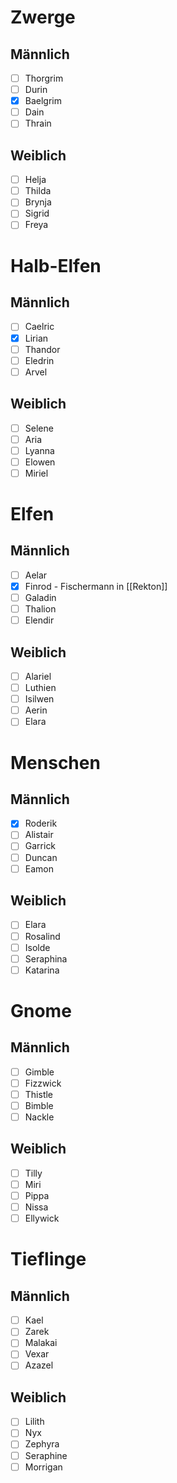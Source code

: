 # Zwerge

## Männlich
- [ ] Thorgrim
- [ ] Durin
- [x] Baelgrim
- [ ] Dain
- [ ] Thrain

## Weiblich
- [ ] Helja
- [ ] Thilda
- [ ] Brynja
- [ ] Sigrid
- [ ] Freya

# Halb-Elfen

## Männlich
- [ ] Caelric
- [x] Lirian
- [ ] Thandor
- [ ] Eledrin
- [ ] Arvel

## Weiblich
- [ ] Selene
- [ ] Aria
- [ ] Lyanna
- [ ] Elowen
- [ ] Miriel

# Elfen

## Männlich
- [ ] Aelar
- [x] Finrod - Fischermann in [[Rekton]]
- [ ] Galadin
- [ ] Thalion
- [ ] Elendir

## Weiblich
- [ ] Alariel
- [ ] Luthien
- [ ] Isilwen
- [ ] Aerin
- [ ] Elara

# Menschen

## Männlich
- [x] Roderik
- [ ] Alistair
- [ ] Garrick
- [ ] Duncan
- [ ] Eamon

## Weiblich
- [ ] Elara
- [ ] Rosalind
- [ ] Isolde
- [ ] Seraphina
- [ ] Katarina

# Gnome

## Männlich
- [ ] Gimble
- [ ] Fizzwick
- [ ] Thistle
- [ ] Bimble
- [ ] Nackle

## Weiblich
- [ ] Tilly
- [ ] Miri
- [ ] Pippa
- [ ] Nissa
- [ ] Ellywick

# Tieflinge

## Männlich
- [ ] Kael
- [ ] Zarek
- [ ] Malakai
- [ ] Vexar
- [ ] Azazel

## Weiblich
- [ ] Lilith
- [ ] Nyx
- [ ] Zephyra
- [ ] Seraphine
- [ ] Morrigan
